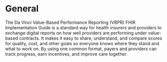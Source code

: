 # General

The Da Vinci Value-Based Performance Reporting (VBPR) FHIR Implementation Guide is a standard way for health insurers and providers to exchange digital reports on how well providers are performing under value-based contracts. It makes it easy to share, understand, and compare scores for quality, cost, and other goals so everyone knows where they stand and what to work on. By using one common format, payers and providers can track progress, earn incentives, and improve care together.